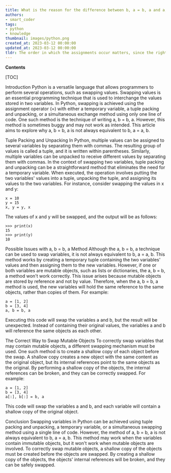 ```yaml
---
title: What is the reason for the difference between b, a = b, a and a, b = a, b in terms of Python swapping?
authors:
- smart_coder
tags:
- python
- knowledge
thumbnail: images/python.png
created_at: 2023-03-12 00:00:00
updated_at: 2023-03-12 00:00:00
tldr: The order in which the assignments occur matters, since the right-hand side of the assignment is evaluated first before being assigned to the left-hand side.
---
```


**Contents**

[TOC]

Introduction
Python is a versatile language that allows programmers to perform several operations, such as swapping values. Swapping values is an essential programming technique that is used to interchange the values stored in two variables. In Python, swapping is achieved using the assignment operator (=) with either a temporary variable, a tuple packing and unpacking, or a simultaneous exchange method using only one line of code. One such method is the technique of writing a, b = b, a. However, this method is sometimes buggy and may not work as intended. This article aims to explore why a, b = b, a is not always equivalent to b, a = a, b.

Tuple Packing and Unpacking 
In Python, multiple values can be assigned to several variables by separating them with commas. The resulting group of values is called a tuple, and it is written within parentheses. Similarly, multiple variables can be unpacked to receive different values by separating them with commas. In the context of swapping two variables, tuple packing and unpacking can be a straightforward method that eliminates the need for a temporary variable. When executed, the operation involves putting the two variables' values into a tuple, unpacking the tuple, and assigning its values to the two variables. For instance, consider swapping the values in x and y:

    x = 10
    y = 15
    x, y = y, x

The values of x and y will be swapped, and the output will be as follows:

    >>> print(x)
    15
    >>> print(y)
    10

Possible Issues with a, b = b, a Method 
Although the a, b = b, a technique can be used to swap variables, it is not always equivalent to b, a = a, b. This method works by creating a temporary tuple containing the two variables' values and then assigning them to the new variables. However, if one or both variables are mutable objects, such as lists or dictionaries, the a, b = b, a method won't work correctly. This issue arises because mutable objects are stored by reference and not by value. Therefore, when the a, b = b, a method is used, the new variables will hold the same reference to the same objects, rather than copies of them. For example:

    a = [1, 2]
    b = [3, 4]
    a, b = b, a

Executing this code will swap the variables a and b, but the result will be unexpected. Instead of containing their original values, the variables a and b will reference the same objects as each other. 

The Correct Way to Swap Mutable Objects 
To correctly swap variables that may contain mutable objects, a different swapping mechanism must be used. One such method is to create a shallow copy of each object before the swap. A shallow copy creates a new object with the same content as the original object, but its internal references point to the same objects as the original. By performing a shallow copy of the objects, the internal references can be broken, and they can be correctly swapped. For example:

    a = [1, 2]
    b = [3, 4]
    a[:], b[:] = b, a

This code will swap the variables a and b, and each variable will contain a shallow copy of the original object.

Conclusion 
Swapping variables in Python can be achieved using tuple packing and unpacking, a temporary variable, or a simultaneous swapping method using a single line of code. However, the method of a, b = b, a is not always equivalent to b, a = a, b. This method may work when the variables contain immutable objects, but it won't work when mutable objects are involved. To correctly swap mutable objects, a shallow copy of the objects must be created before the objects are swapped. By creating a shallow copy of the objects, the objects' internal references will be broken, and they can be safely swapped.
